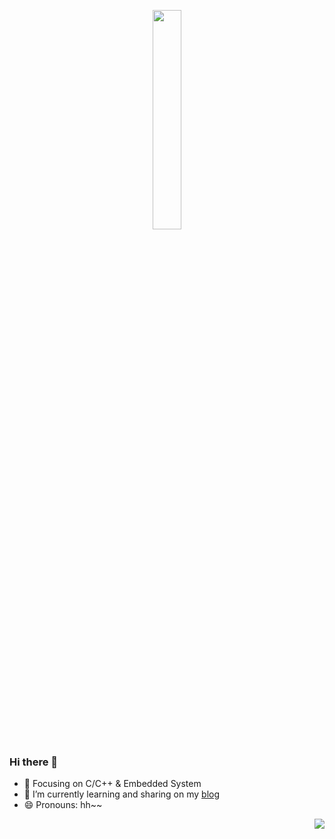 <p align="center">
  <img src="https://cdn.jsdelivr.net/gh/jasonkayzk/jasonkayzk@master/hello-world.gif" width="30%">
</p>

### Hi there 👋

- :orange_book: Focusing on C/C++ & Embedded System
- 🌱 I’m currently learning and sharing on my [blog](https://yuanheci.top/)
- 😄 Pronouns: hh~~

<img align="right" src="https://github-readme-stats.vercel.app/api?username=yuanheci&show_icons=true&icon_color=ff6781&text_color=718096&bg_color=ffffff&hide_title=true" />
